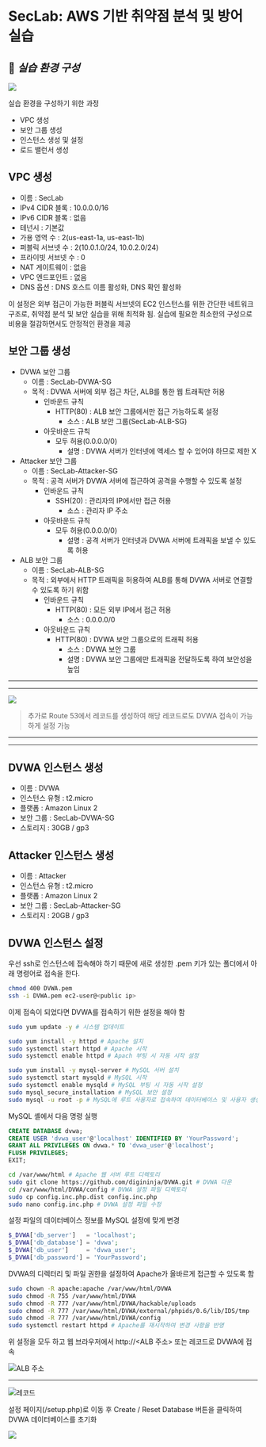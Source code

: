 # SecLab: AWS 기반 취약점 분석 및 방어 실습
## 📌 _실습 환경 구성_

![](https://github.com/user-attachments/assets/53f7ca33-b61c-4d7b-b897-1aecd5f9ca7a)

실습 환경을 구성하기 위한 과정

- VPC 생성
- 보안 그룹 생성
- 인스턴스 생성 및 설정
- 로드 밸런서 생성

## VPC 생성

- 이름 : SecLab
- IPv4 CIDR 블록 : 10.0.0.0/16
- IPv6 CIDR 블록 : 없음
- 테넌시 : 기본값
- 가용 영역 수 : 2(us-east-1a, us-east-1b)
- 퍼블릭 서브넷 수 : 2(10.0.1.0/24, 10.0.2.0/24)
- 프라이빗 서브넷 수 : 0
- NAT 게이트웨이 : 없음
- VPC 엔드포인트 : 없음
- DNS 옵션 : DNS 호스트 이름 활성화, DNS 확인 활성화

이 설정은 외부 접근이 가능한 퍼블릭 서브넷의 EC2 인스턴스를 위한 간단한 네트워크 구조로, 취약점 분석 및 보안 실습을 위해 최적화 됨. 실습에 필요한 최소한의 구성으로 비용을 절감하면서도 안정적인 환경을 제공

## 보안 그룹 생성

- DVWA 보안 그룹
    - 이름 : SecLab-DVWA-SG
    - 목적 : DVWA 서버에 외부 접근 차단, ALB를 통한 웹 트래픽만 허용
        - 인바운드 규칙
            - HTTP(80) : ALB 보안 그룹에서만 접근 가능하도록 설정
                - 소스 : ALB 보안 그룹(SecLab-ALB-SG)
        - 아웃바운드 규칙
            - 모두 허용(0.0.0.0/0)
                - 설명 : DVWA 서버가 인터넷에 액세스 할 수 있어야 하므로 제한 X
- Attacker 보안 그룹
    - 이름 : SecLab-Attacker-SG
    - 목적 : 공격 서버가 DVWA 서버에 접근하여 공격을 수행할 수 있도록 설정
        - 인바운드 규칙
            - SSH(20) : 관리자의 IP에서만 접근 허용
                - 소스 : 관리자 IP 주소
        - 아웃바운드 규칙
            - 모두 허용(0.0.0.0/0)
                - 설명 : 공격 서버가 인터넷과 DVWA 서버에 트래픽을 보낼 수 있도록 허용
- ALB 보안 그룹
    - 이름 : SecLab-ALB-SG
    - 목적 : 외부에서 HTTP 트래픽을 허용하여 ALB를 통해 DVWA 서버로 연결할 수 있도록 하기 위함
        - 인바운드 규칙
            - HTTP(80) : 모든 외부 IP에서 접근 허용
                - 소스 : 0.0.0.0/0
        - 아웃바운드 규칙
            - HTTP(80) : DVWA 보안 그룹으로의 트래픽 허용
                - 소스 : DVWA 보안 그룹
                - 설명 : DVWA 보안 그룹에만 트래픽을 전달하도록 하여 보안성을 높임

---
---
![](https://github.com/user-attachments/assets/f6c362a4-4c6f-455c-a8e8-62b9dc4d7c82)
> 추가로 Route 53에서 레코드를 생성하여 해당 레코드로도 DVWA 접속이 가능하게 설정 가능
---
---
## DVWA 인스턴스 생성

- 이름 : DVWA
- 인스턴스 유형 : t2.micro
- 플랫폼 : Amazon Linux 2
- 보안 그룹 : SecLab-DVWA-SG
- 스토리지 : 30GB / gp3

## Attacker 인스턴스 생성

- 이름 : Attacker
- 인스턴스 유형 : t2.micro
- 플랫폼 : Amazon Linux 2
- 보안 그룹 : SecLab-Attacker-SG
- 스토리지 : 20GB / gp3

## DVWA 인스턴스 설정

우선 ssh로 인스턴스에 접속해야 하기 때문에
새로 생성한 .pem 키가 있는 폴더에서 아래 명령어로 접속을 한다.

```bash
chmod 400 DVWA.pem
ssh -i DVWA.pem ec2-user@<public ip>
```

이제 접속이 되었다면 DVWA를 접속하기 위한 설정을 해야 함

```bash
sudo yum update -y # 시스템 업데이트

sudo yum install -y httpd # Apache 설치
sudo systemctl start httpd # Apache 시작
sudo systemctl enable httpd # Apach 부팅 시 자동 시작 설정

sudo yum install -y mysql-server # MySQL 서버 설치
sudo systemctl start mysqld # MySQL 시작
sudo systemctl enable mysqld # MySQL 부팅 시 자동 시작 설정
sudo mysql_secure_installation # MySQL 보안 설정
sudo mysql -u root -p # MySQL에 루트 사용자로 접속하여 데이터베이스 및 사용자 생성
```

MySQL 셸에서 다음 명령 실행
```sql
CREATE DATABASE dvwa;
CREATE USER 'dvwa_user'@'localhost' IDENTIFIED BY 'YourPassword';
GRANT ALL PRIVILEGES ON dvwa.* TO 'dvwa_user'@'localhost';
FLUSH PRIVILEGES;
EXIT;
```

```bash
cd /var/www/html # Apache 웹 서버 루트 디렉토리
sudo git clone https://github.com/digininja/DVWA.git # DVWA 다운
cd /var/www/html/DVWA/config # DVWA 설정 파일 디렉토리
sudo cp config.inc.php.dist config.inc.php
sudo nano config.inc.php # DVWA 설정 파일 수정
```

설정 파일의 데이터베이스 정보를 MySQL 설정에 맞게 변경
```php
$_DVWA['db_server']   = 'localhost';
$_DVWA['db_database'] = 'dvwa';
$_DVWA['db_user']     = 'dvwa_user';
$_DVWA['db_password'] = 'YourPassword';
```

DVWA의 디렉터리 및 파일 권한을 설정하여 Apache가 올바르게 접근할 수 있도록 함
```bash
sudo chown -R apache:apache /var/www/html/DVWA
sudo chmod -R 755 /var/www/html/DVWA
sudo chmod -R 777 /var/www/html/DVWA/hackable/uploads
sudo chmod -R 777 /var/www/html/DVWA/external/phpids/0.6/lib/IDS/tmp
sudo chmod -R 777 /var/www/html/DVWA/config
sudo systemctl restart httpd # Apache를 재시작하여 변경 사항을 반영
```

위 설정을 모두 하고 웹 브라우저에서 http://<ALB 주소> 또는 레코드로 DVWA에 접속

![ALB 주소](https://github.com/user-attachments/assets/38ee6424-0ac3-4541-aace-3ee80fa97b31)

---

![레코드](https://github.com/user-attachments/assets/7f00ff98-6f61-4aad-b63f-d2aabb02dcb2)

설정 페이지(/setup.php)로 이동 후 Create / Reset Database 버튼을 클릭하여 DVWA 데이터베이스를 초기화

![](https://github.com/user-attachments/assets/10070653-9cd9-4e70-8b92-2a2f966df99a)
